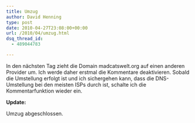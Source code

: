 ```yaml
---
title: Umzug
author: David Henning
type: post
date: 2010-04-27T23:08:00+00:00
url: /2010/04/umzug.html
dsq_thread_id:
  - 489044783

---
```

In den nächsten Tag zieht die Domain madcatswelt.org auf einen anderen Provider um. Ich werde daher erstmal die Kommentare deaktivieren. Sobald die Umstellung erfolgt ist und ich sichergehen kann, dass die DNS-Umstellung bei den meisten ISPs durch ist, schalte ich die Kommentarfunktion wieder ein.

**Update:**

Umzug abgeschlossen.